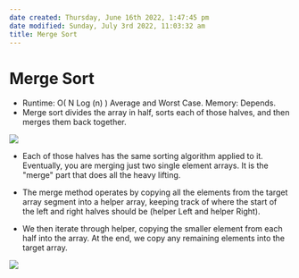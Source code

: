 ```yaml
---
date created: Thursday, June 16th 2022, 1:47:45 pm
date modified: Sunday, July 3rd 2022, 11:03:32 am
title: Merge Sort
---
```


# Merge Sort

- Runtime: O( N Log (n) ) Average and Worst Case. Memory: Depends.
- Merge sort divides the array in half, sorts each of those halves, and then merges them back together.

![](https://media.geeksforgeeks.org/wp-content/cdn-uploads/Merge-Sort-Tutorial.png)

- Each of those halves has the same sorting algorithm applied to it. Eventually, you are merging just two single element arrays. It is the "merge" part that does all the heavy lifting.

- The merge method operates by copying all the elements from the target array segment into a helper array, keeping track of where the start of the left and right halves should be (helper Left and helper Right).

- We then iterate through helper, copying the smaller element from each half into the array. At the end, we copy any remaining elements into the target array.

![](https://i.stack.imgur.com/RwILJ.png)
